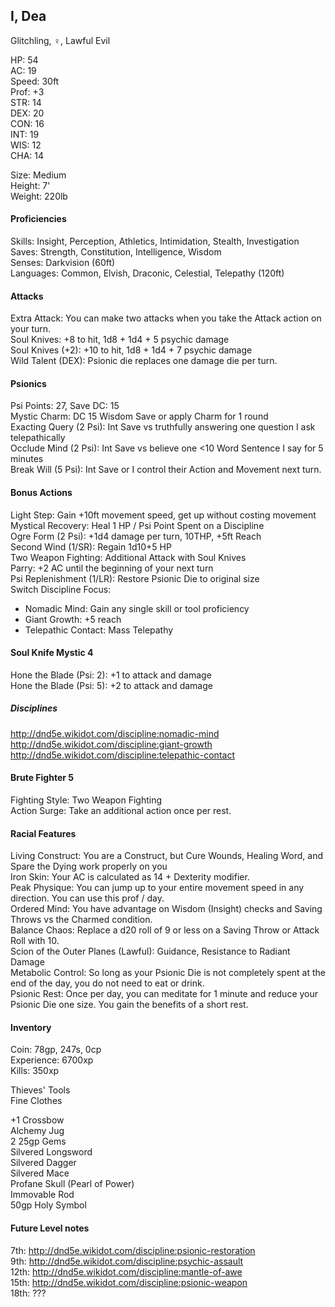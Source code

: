 ## I, Dea 
Glitchling, ♀, Lawful Evil

HP: 54 \
AC: 19 \
Speed: 30ft \
Prof: +3 \
STR: 14 \
DEX: 20 \
CON: 16 \
INT: 19 \
WIS: 12 \
CHA: 14

Size: Medium \
Height: 7' \
Weight: 220lb

#### Proficiencies
Skills: Insight, Perception, Athletics, Intimidation, Stealth, Investigation \
Saves: Strength, Constitution, Intelligence, Wisdom \
Senses: Darkvision (60ft) \
Languages: Common, Elvish, Draconic, Celestial, Telepathy (120ft)

#### Attacks
Extra Attack: You can make two attacks when you take the Attack action on your turn. \
Soul Knives: +8 to hit, 1d8 + 1d4 + 5 psychic damage \
Soul Knives (+2): +10 to hit, 1d8 + 1d4 + 7 psychic damage \
Wild Talent (DEX): Psionic die replaces one damage die per turn. 

#### Psionics
Psi Points: 27, Save DC: 15 \
Mystic Charm: DC 15 Wisdom Save or apply Charm for 1 round \
Exacting Query (2 Psi): Int Save vs truthfully answering one question I ask telepathically \
Occlude Mind (2 Psi): Int Save vs believe one <10 Word Sentence I say for 5 minutes \
Break Will (5 Psi): Int Save or I control their Action and Movement next turn.

#### Bonus Actions
Light Step: Gain +10ft movement speed, get up without costing movement \
Mystical Recovery: Heal 1 HP / Psi Point Spent on a Discipline \
Ogre Form (2 Psi): +1d4 damage per turn, 10THP, +5ft Reach \
Second Wind (1/SR): Regain 1d10+5 HP \
Two Weapon Fighting: Additional Attack with Soul Knives \
Parry: +2 AC until the beginning of your next turn \
Psi Replenishment (1/LR): Restore Psionic Die to original size \
Switch Discipline Focus: 
- Nomadic Mind: Gain any single skill or tool proficiency
- Giant Growth: +5 reach 
- Telepathic Contact: Mass Telepathy

#### Soul Knife Mystic 4
Hone the Blade (Psi: 2): +1 to attack and damage \
Hone the Blade (Psi: 5): +2 to attack and damage

##### Disciplines
http://dnd5e.wikidot.com/discipline:nomadic-mind \
http://dnd5e.wikidot.com/discipline:giant-growth \
http://dnd5e.wikidot.com/discipline:telepathic-contact

#### Brute Fighter 5
Fighting Style: Two Weapon Fighting \
Action Surge: Take an additional action once per rest.

#### Racial Features
Living Construct: You are a Construct, but Cure Wounds, Healing Word, and Spare the Dying work properly on you \
Iron Skin: Your AC is calculated as 14 + Dexterity modifier. \
Peak Physique: You can jump up to your entire movement speed in any direction. You can use this prof / day. \
Ordered Mind: You have advantage on Wisdom (Insight) checks and Saving Throws vs the Charmed condition. \
Balance Chaos: Replace a d20 roll of 9 or less on a Saving Throw or Attack Roll with 10. \
Scion of the Outer Planes (Lawful): Guidance, Resistance to Radiant Damage \
Metabolic Control: So long as your Psionic Die is not completely spent at the end of the day, you do not need to eat or drink. \
Psionic Rest: Once per day, you can meditate for 1 minute and reduce your Psionic Die one size. You gain the benefits of a short rest. 

#### Inventory
Coin: 78gp, 247s, 0cp \
Experience: 6700xp	\
Kills: 350xp

Thieves' Tools \
Fine Clothes 

+1 Crossbow \
Alchemy Jug \
2 25gp Gems \
Silvered Longsword \
Silvered Dagger \
Silvered Mace \
Profane Skull (Pearl of Power) \
Immovable Rod \
50gp Holy Symbol

#### Future Level notes
7th: http://dnd5e.wikidot.com/discipline:psionic-restoration \
9th: http://dnd5e.wikidot.com/discipline:psychic-assault \
12th: http://dnd5e.wikidot.com/discipline:mantle-of-awe \
15th: http://dnd5e.wikidot.com/discipline:psionic-weapon \
18th: ???
